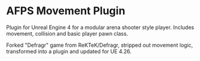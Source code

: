 # AFPS Movement Plugin

Plugin for Unreal Engine 4 for a modular arena shooter style player.
Includes movement, collision and basic player pawn class.

Forked "Defragr" game from ReKTeK/Defragr, stripped out movement logic, transformed into a plugin and updated for UE 4.26.
